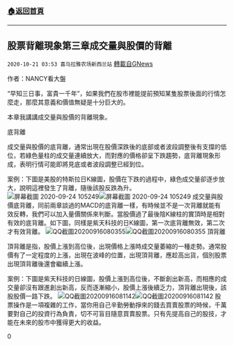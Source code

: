 ###  [:house:返回首頁](https://github.com/ourhimalayas/txt)
---

## 股票背離現象第三章成交量與股價的背離
`2020-10-21 03:53 喜马拉雅农场新西兰站` [轉載自GNews](https://gnews.org/zh-hant/437722/)

作者：NANCY看大盤

“早知三日事，富貴一千年”，如果我們在股市裡能提前預知某隻股票後面的行情怎麼走，那麼其意義和價值無疑是十分巨大的。

本章我講講成交量與股價的背離現象。

底背離

成交量與股價的底背離，通常出現在股價深跌後的底部或者波段調整後有支撐的低位，若綠色量柱的成交量連續放大，而對應的價格卻呈下跌趨勢，底背離現象形成，表明行情可能即將見底或者波段調整已經到位。

案例：下圖是美股的特斯拉日K線圖，股價在下跌的過程中，綠色成交量卻逐步放大，說明這裡發生了背離，隨後該股反跌為升。
![屏幕截圖 2020-09-24 105249]()![屏幕截圖 2020-09-24 105249](https://gnews-media-offload.s3.amazonaws.com/wp-content/uploads/2020/10/21011232/%E8%82%A10.png)
成交量與股價底背離，同前兩章談過的MACD的底背離一樣，有時候並不是一次背離就能有效反轉，我們可以加入量價關係來判斷。當股價過了最後陰K線柱的實頂時是相對有效的底背離。如下圖，同樣是紫天科技的日K線圖，第一次底背離無效，第二次才有效背離。
![QQ截圖20200916080355]()![QQ截圖20200916080355](https://gnews-media-offload.s3.amazonaws.com/wp-content/uploads/2020/10/21011246/%E8%82%A11.png)
頂背離

頂背離是指，股價上漲到高位後，出現價格上漲時成交量萎縮的一種走勢。通常股價有了一定程度的上漲，出現在波峰的位置，出現頂背離，應趁高出貨，個別股票出現頂背離後還會繼續上漲。

案例：下圖是紫天科技的日線圖，股價上漲到高位後，不斷創出新高，而相應的成交量卻沒有跟進創出新高，反而逐漸縮小，股價上漲後續乏力，頂背離出現後，該股股價一路下跌。
![QQ截圖20200916081142]()![QQ截圖20200916081142](https://gnews-media-offload.s3.amazonaws.com/wp-content/uploads/2020/10/21011256/%E8%82%A12.png)
股票操作是一項複雜的工作，當你用自己辛勤勞動掙來的錢去買賣股票的時候，千萬要對自己的投資行為負責，切不可盲目隨意買賣股票。只有先提高自己的股技，才能在未來的股市中獲得更大的收益。

0
